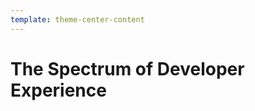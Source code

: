 ```yaml
---
template: theme-center-content
---
```


<style>
  div#container > h1 {
    text-align: center;
    text-decoration: underline;
  }
</style>

# The Spectrum of Developer Experience